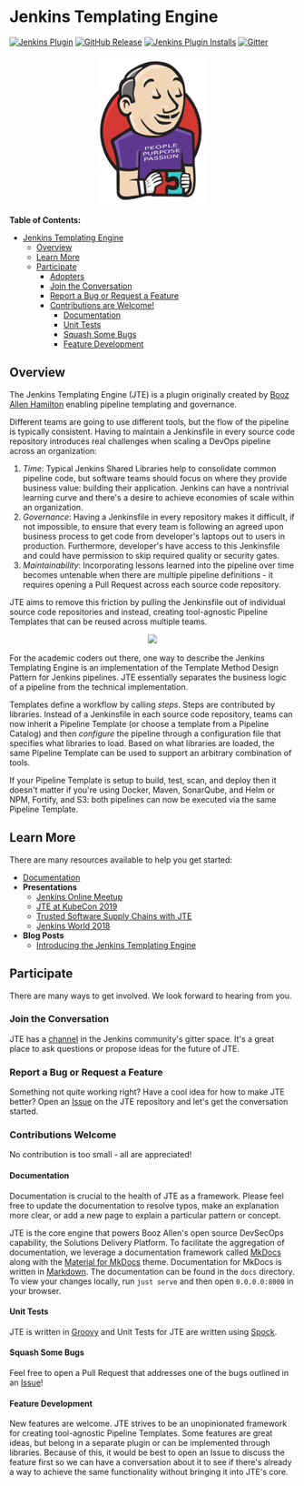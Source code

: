 # Jenkins Templating Engine

[![Jenkins Plugin](https://img.shields.io/jenkins/plugin/v/templating-engine.svg)](https://plugins.jenkins.io/templating-engine)
[![GitHub Release](https://img.shields.io/github/v/release/jenkinsci/templating-engine-plugin.svg?label=release)](https://github.com/jenkinsci/templating-engine-plugin/releases/latest)
[![Jenkins Plugin Installs](https://img.shields.io/jenkins/plugin/i/templating-engine.svg?color=blue)](https://plugins.jenkins.io/templating-engine)
[![Gitter](https://badges.gitter.im/jenkinsci/templating-engine-plugin.svg)](https://gitter.im/jenkinsci/templating-engine-plugin)

<div align="center">
   <img src="docs/jte.png" width="192">
</div>

**Table of Contents:**

- [Jenkins Templating Engine](#jenkins-templating-engine)
  - [Overview](#overview)
  - [Learn More](#learn-more)
  - [Participate](#participate)
    - [Adopters](#adopters)
    - [Join the Conversation](#join-the-conversation)
    - [Report a Bug or Request a Feature](#report-a-bug-or-request-a-feature)
    - [Contributions are Welcome!](#contributions-are-welcome)
      - [Documentation](#documentation)
      - [Unit Tests](#unit-tests)
      - [Squash Some Bugs](#squash-some-bugs)
      - [Feature Development](#feature-development)

## Overview

The Jenkins Templating Engine (JTE) is a plugin originally created by [Booz Allen Hamilton](https://www.boozallen.com/) enabling pipeline templating and governance.  

Different teams are going to use different tools, but the flow of the pipeline is typically consistent. Having to maintain a Jenkinsfile in every source code repository introduces real challenges when scaling a DevOps pipeline across an organization:

1. *Time*: Typical Jenkins Shared Libraries help to consolidate common pipeline code, but software teams should focus on where they provide business value: building their application. Jenkins can have a nontrivial learning curve and there's a desire to achieve economies of scale within an organization.
2. *Governance*: Having a Jenkinsfile in every repository makes it difficult, if not impossible, to ensure that every team is following an agreed upon business process to get code from developer's laptops out to users in production. Furthermore, developer's have access to this Jenkinsfile and could have permission to skip required quality or security gates.
3. *Maintainability*: Incorporating lessons learned into the pipeline over time becomes untenable when there are multiple pipeline definitions - it requires opening a Pull Request across each source code repository.

JTE aims to remove this friction by pulling the Jenkinsfile out of individual source code repositories and instead, creating tool-agnostic Pipeline Templates that can be reused across multiple teams.

<div align="center">
   <img src="docs/concepts/framework-overview/jte.gif">
</div>

For the academic coders out there, one way to describe the Jenkins Templating Engine is an implementation of the Template Method Design Pattern for Jenkins pipelines. JTE essentially separates the business logic of a pipeline from the technical implementation.

Templates define a workflow by calling *steps*. Steps are contributed by libraries. Instead of a Jenkinsfile in each source code repository, teams can now inherit a Pipeline Template (or choose a template from a Pipeline Catalog) and then *configure* the pipeline through a configuration file that specifies what libraries to load. Based on what libraries are loaded, the same Pipeline Template can be used to support an arbitrary combination of tools.

If your Pipeline Template is setup to build, test, scan, and deploy then it doesn't matter if you're using Docker, Maven, SonarQube, and Helm or NPM, Fortify, and S3: both pipelines can now be executed via the same Pipeline Template.

## Learn More

There are many resources available to help you get started:

- [Documentation](https://jenkinsci.github.io/templating-engine-plugin)
- **Presentations**
  - [Jenkins Online Meetup](https://www.youtube.com/watch?v=pz_kPpb9C1w&feature=youtu.be)
  - [JTE at KubeCon 2019](https://www.youtube.com/watch?v=OClSwxhsspA)
  - [Trusted Software Supply Chains with JTE](https://www.youtube.com/watch?v=TMxUAi3XXOg&list=PLj6h78yzYM2MGKo_LNRA-lhxlNXwiDJDT&index=5&t=0s)
  - [Jenkins World 2018](https://www.youtube.com/watch?v=BM9Vmsh2iMI)
- **Blog Posts**
  - [Introducing the Jenkins Templating Engine](https://jenkins.io/blog/2019/05/09/templating-engine/)

## Participate

There are many ways to get involved. We look forward to hearing from you.

### Join the Conversation

JTE has a [channel](https://gitter.im/jenkinsci/templating-engine-plugin) in the Jenkins community's gitter space. It's a great place to ask questions or propose ideas for the future of JTE.

### Report a Bug or Request a Feature

Something not quite working right? Have a cool idea for how to make JTE better? Open an [Issue](https://github.com/jenkinsci/templating-engine-plugin/issues) on the JTE repository and let's get the conversation started.

### Contributions Welcome

No contribution is too small - all are appreciated!

#### Documentation

Documentation is crucial to the health of JTE as a framework. Please feel free to update the documentation to resolve typos, make an explanation more clear, or add a new page to explain a particular pattern or concept.

JTE is the core engine that powers Booz Allen's open source DevSecOps capability, the Solutions Delivery Platform. To facilitate the aggregation of documentation, we leverage a documentation framework called [MkDocs](https://www.mkdocs.org/) along with the [Material for MkDocs](https://squidfunk.github.io/mkdocs-material/) theme. Documentation for MkDocs is written in [Markdown](https://daringfireball.net/projects/markdown/basics). The documentation can be found in the ``docs`` directory. To view your changes locally, run ``just serve`` and then open ``0.0.0.0:8000`` in your browser.

#### Unit Tests

JTE is written in [Groovy](https://groovy-lang.org/) and Unit Tests for JTE are written using [Spock](http://spockframework.org/spock/docs/1.3/all_in_one.html).

#### Squash Some Bugs

Feel free to open a Pull Request that addresses one of the bugs outlined in an [Issue](https://github.com/jenkinsci/templating-engine-plugin/issues)!

#### Feature Development

New features are welcome. JTE strives to be an unopinionated framework for creating tool-agnostic Pipeline Templates. Some features are great ideas, but belong in a separate plugin or can be implemented through libraries. Because of this, it would be best to open an Issue to discuss the feature first so we can have a conversation about it to see if there's already a way to achieve the same functionality without bringing it into JTE's core.
